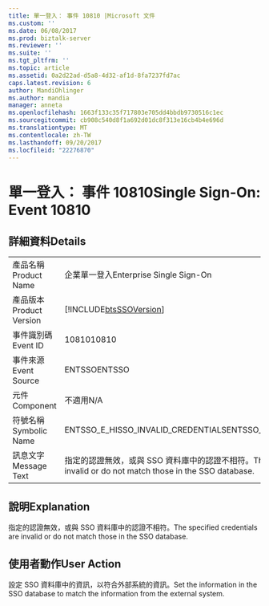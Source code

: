 ```yaml
---
title: 單一登入： 事件 10810 |Microsoft 文件
ms.custom: ''
ms.date: 06/08/2017
ms.prod: biztalk-server
ms.reviewer: ''
ms.suite: ''
ms.tgt_pltfrm: ''
ms.topic: article
ms.assetid: 0a2d22ad-d5a8-4d32-af1d-8fa7237fd7ac
caps.latest.revision: 6
author: MandiOhlinger
ms.author: mandia
manager: anneta
ms.openlocfilehash: 1663f133c35f717803e705dd4bbdb9730516c1ec
ms.sourcegitcommit: cb908c540d8f1a692d01dc8f313e16cb4b4e696d
ms.translationtype: MT
ms.contentlocale: zh-TW
ms.lasthandoff: 09/20/2017
ms.locfileid: "22276870"
---
```

# <a name="single-sign-on-event-10810"></a><span data-ttu-id="ff910-102">單一登入： 事件 10810</span><span class="sxs-lookup"><span data-stu-id="ff910-102">Single Sign-On: Event 10810</span></span>
## <a name="details"></a><span data-ttu-id="ff910-103">詳細資料</span><span class="sxs-lookup"><span data-stu-id="ff910-103">Details</span></span>  
  
|||  
|-|-|  
|<span data-ttu-id="ff910-104">產品名稱</span><span class="sxs-lookup"><span data-stu-id="ff910-104">Product Name</span></span>|<span data-ttu-id="ff910-105">企業單一登入</span><span class="sxs-lookup"><span data-stu-id="ff910-105">Enterprise Single Sign-On</span></span>|  
|<span data-ttu-id="ff910-106">產品版本</span><span class="sxs-lookup"><span data-stu-id="ff910-106">Product Version</span></span>|[!INCLUDE[btsSSOVersion](../includes/btsssoversion-md.md)]|  
|<span data-ttu-id="ff910-107">事件識別碼</span><span class="sxs-lookup"><span data-stu-id="ff910-107">Event ID</span></span>|<span data-ttu-id="ff910-108">10810</span><span class="sxs-lookup"><span data-stu-id="ff910-108">10810</span></span>|  
|<span data-ttu-id="ff910-109">事件來源</span><span class="sxs-lookup"><span data-stu-id="ff910-109">Event Source</span></span>|<span data-ttu-id="ff910-110">ENTSSO</span><span class="sxs-lookup"><span data-stu-id="ff910-110">ENTSSO</span></span>|  
|<span data-ttu-id="ff910-111">元件</span><span class="sxs-lookup"><span data-stu-id="ff910-111">Component</span></span>|<span data-ttu-id="ff910-112">不適用</span><span class="sxs-lookup"><span data-stu-id="ff910-112">N/A</span></span>|  
|<span data-ttu-id="ff910-113">符號名稱</span><span class="sxs-lookup"><span data-stu-id="ff910-113">Symbolic Name</span></span>|<span data-ttu-id="ff910-114">ENTSSO_E_HISSO_INVALID_CREDENTIALS</span><span class="sxs-lookup"><span data-stu-id="ff910-114">ENTSSO_E_HISSO_INVALID_CREDENTIALS</span></span>|  
|<span data-ttu-id="ff910-115">訊息文字</span><span class="sxs-lookup"><span data-stu-id="ff910-115">Message Text</span></span>|<span data-ttu-id="ff910-116">指定的認證無效，或與 SSO 資料庫中的認證不相符。</span><span class="sxs-lookup"><span data-stu-id="ff910-116">The specified credentials are invalid or do not match those in the SSO database.</span></span>|  
  
## <a name="explanation"></a><span data-ttu-id="ff910-117">說明</span><span class="sxs-lookup"><span data-stu-id="ff910-117">Explanation</span></span>  
 <span data-ttu-id="ff910-118">指定的認證無效，或與 SSO 資料庫中的認證不相符。</span><span class="sxs-lookup"><span data-stu-id="ff910-118">The specified credentials are invalid or do not match those in the SSO database.</span></span>  
  
## <a name="user-action"></a><span data-ttu-id="ff910-119">使用者動作</span><span class="sxs-lookup"><span data-stu-id="ff910-119">User Action</span></span>  
 <span data-ttu-id="ff910-120">設定 SSO 資料庫中的資訊，以符合外部系統的資訊。</span><span class="sxs-lookup"><span data-stu-id="ff910-120">Set the information in the SSO database to match the information from the external system.</span></span>